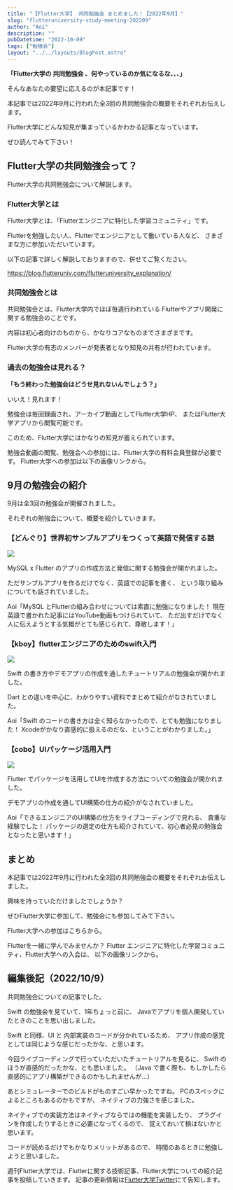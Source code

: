 ```yaml
---
title: "【Flutter大学】 共同勉強会 まとめました！【2022年9月】"
slug: "flutteruniversity-study-meeting-202209"
author: "Aoi"
description: ""
pubDatetime: "2022-10-09"
tags: ["勉強会"]
layout: "../../layouts/BlogPost.astro"
---
```


**「Flutter大学の 共同勉強会 、何やっているのか気になるな、、、」**

そんなあなたの要望に応えるのが本記事です！

本記事では2022年9月に行われた全3回の共同勉強会の概要をそれぞれお伝えします。

Flutter大学にどんな知見が集まっているかわかる記事となっています。

ぜひ読んでみて下さい！

## Flutter大学の共同勉強会って？

Flutter大学の共同勉強会について解説します。

### Flutter大学とは

Flutter大学とは、「Flutterエンジニアに特化した学習コミュニティ」です。

Flutterを勉強したい人、Flutterでエンジニアとして働いている人など、
さまざまな方に参加いただいています。

以下の記事で詳しく解説しておりますので、併せてご覧ください。

https://blog.flutteruniv.com/flutteruniversity_explanation/

### 共同勉強会とは

共同勉強会とは、Flutter大学内でほぼ毎週行われている
Flutterやアプリ開発に関する勉強会のことです。

内容は初心者向けのものから、かなりコアなものまでさまざまです。

Flutter大学の有志のメンバーが発表者となり知見の共有が行われています。

### 過去の勉強会は見れる？

**「もう終わった勉強会はどうせ見れないんでしょう？」**

いいえ！見れます！

勉強会は毎回録画され、アーカイブ動画としてFlutter大学HP、
またはFlutter大学アプリから閲覧可能です。

このため、Flutter大学にはかなりの知見が蓄えられています。

勉強会動画の閲覧、勉強会への参加には、Flutter大学の有料会員登録が必要です。
Flutter大学への参加は以下の画像リンクから。

## 9月の勉強会の紹介

9月は全3回の勉強会が開催されました。

それぞれの勉強会について、概要を紹介していきます。

### **【どんぐり】世界初サンプルアプリをつくって英語で発信する話**

![](/images/wp-content/uploads/2022/10/20221009_mysql.webp)

MySQL x Flutter のアプリの作成方法と発信に関する勉強会が開かれました。

ただサンプルアプリを作るだけでなく、英語での記事を書く、
という取り組みについても話されていました。

Aoi「MySQL とFlutterの組み合わせについては素直に勉強になりました！
現在英語で書かれた記事にはYouTube動画もつけられていて、
ただ出すだけでなく人に伝えようとする気概がとても感じられて、尊敬します！」

### **【kboy】flutterエンジニアのためのswift入門**

![](/images/wp-content/uploads/2022/10/20221009_swift.webp)

Swift の書き方やデモアプリの作成を通したチュートリアルの勉強会が開かれました。

Dart との違いを中心に、わかりやすい資料でまとめて紹介がなされていました。

Aoi「Swift のコードの書き方は全く知らなかったので、とても勉強になりました！
Xcodeがかなり直感的に扱えるのだな、ということがわかりました。」

### **【cobo】UIパッケージ活用入門**

![](/images/wp-content/uploads/2022/10/20221009_ui.webp)

Flutter でパッケージを活用してUIを作成する方法についての勉強会が開かれました。

デモアプリの作成を通してUI構築の仕方の紹介がなされていました。

Aoi「できるエンジニアのUI構築の仕方をライブコーディングで見れる、
貴重な経験でした！
パッケージの選定の仕方も紹介されていて、初心者必見の勉強会となったと思います！」

## まとめ

本記事では2022年9月に行われた全3回の共同勉強会の概要をそれぞれお伝えしました。

興味を持っていただけましたでしょうか？

ぜひFlutter大学に参加して、勉強会にも参加してみて下さい。

Flutter大学への参加はこちらから。

Flutterを一緒に学んでみませんか？
Flutter エンジニアに特化した学習コミュニティ、Flutter大学への入会は、
以下の画像リンクから。

## 編集後記（2022/10/9）

共同勉強会についての記事でした。

Swift の勉強会を見ていて、1年ちょっと前に、
Javaでアプリを個人開発していたときのことを思い出しました。

Swift と同様、UI と 内部実装のコードが分かれているため、
アプリ作成の感覚としては同じような感じだったかな、と思います。

今回ライブコーディングで行っていただいたチュートリアルを見るに、
Swift のほうが直感的だったかな、とも思いました。
（Java で書く際も、もしかしたら直感的にアプリ構築ができるのかもしれませんが...）

あとシミュレーターでのビルドがものすごい早かったですね。
PCのスペックによるところもあるのかもですが、
ネイティブの力強さを感じました。

ネイティブでの実装方法はネイティブならではの機能を実装したり、
プラグインを作成したりするときに必要になってくるので、
覚えておいて損はないかと思います。

コードが読めるだけでもかなりメリットがあるので、
時間のあるときに勉強しようと思いました。

週刊Flutter大学では、Flutterに関する技術記事、Flutter大学についての紹介記事を投稿していきます。
記事の更新情報は[Flutter大学Twitter](https://twitter.com/FlutterUniv)にて告知します。
